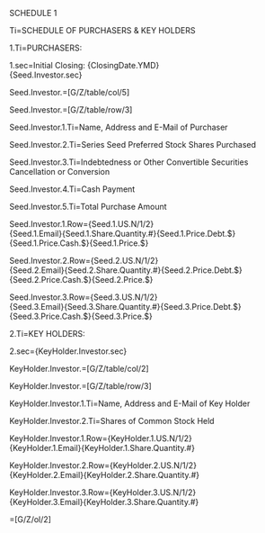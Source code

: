 SCHEDULE 1

Ti=SCHEDULE OF PURCHASERS & KEY HOLDERS

1.Ti=PURCHASERS:

1.sec=Initial Closing: {ClosingDate.YMD} <br>{Seed.Investor.sec}

Seed.Investor.=[G/Z/table/col/5]

Seed.Investor.=[G/Z/table/row/3]


Seed.Investor.1.Ti=Name, Address and E-Mail of Purchaser 

Seed.Investor.2.Ti=Series Seed Preferred Stock Shares Purchased

Seed.Investor.3.Ti=Indebtedness or Other Convertible Securities Cancellation or Conversion

Seed.Investor.4.Ti=Cash Payment

Seed.Investor.5.Ti=Total Purchase Amount

Seed.Investor.1.Row=<tr><td>{Seed.1.US.N/1/2}<br>{Seed.1.Email}</td><td>{Seed.1.Share.Quantity.#}</td><td>{Seed.1.Price.Debt.$}</td><td>{Seed.1.Price.Cash.$}</td><td>{Seed.1.Price.$}</td></tr>

Seed.Investor.2.Row=<tr><td>{Seed.2.US.N/1/2}<br>{Seed.2.Email}</td><td>{Seed.2.Share.Quantity.#}</td><td>{Seed.2.Price.Debt.$}</td><td>{Seed.2.Price.Cash.$}</td><td>{Seed.2.Price.$}</td></tr>

Seed.Investor.3.Row=<tr><td>{Seed.3.US.N/1/2}<br>{Seed.3.Email}</td><td>{Seed.3.Share.Quantity.#}</td><td>{Seed.3.Price.Debt.$}</td><td>{Seed.3.Price.Cash.$}</td><td>{Seed.3.Price.$}</td></tr>

2.Ti=KEY HOLDERS:

2.sec={KeyHolder.Investor.sec}

KeyHolder.Investor.=[G/Z/table/col/2]

KeyHolder.Investor.=[G/Z/table/row/3]


KeyHolder.Investor.1.Ti=Name, Address and E-Mail of Key Holder

KeyHolder.Investor.2.Ti=Shares of Common Stock Held
 
KeyHolder.Investor.1.Row=<tr><td>{KeyHolder.1.US.N/1/2}<br>{KeyHolder.1.Email}</td><td>{KeyHolder.1.Share.Quantity.#}</td></tr>

KeyHolder.Investor.2.Row=<tr><td>{KeyHolder.2.US.N/1/2}<br>{KeyHolder.2.Email}</td><td>{KeyHolder.2.Share.Quantity.#}</td></tr>

KeyHolder.Investor.3.Row=<tr><td>{KeyHolder.3.US.N/1/2}<br>{KeyHolder.3.Email}</td><td>{KeyHolder.3.Share.Quantity.#}</td></tr>

=[G/Z/ol/2]
